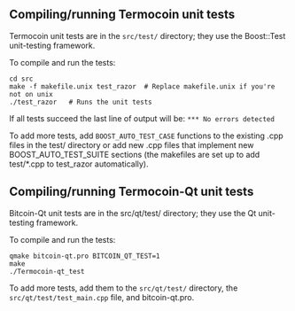 Compiling/running Termocoin unit tests
------------------------------------

Termocoin unit tests are in the `src/test/` directory; they
use the Boost::Test unit-testing framework.

To compile and run the tests:

	cd src
	make -f makefile.unix test_razor  # Replace makefile.unix if you're not on unix
	./test_razor   # Runs the unit tests

If all tests succeed the last line of output will be:
`*** No errors detected`

To add more tests, add `BOOST_AUTO_TEST_CASE` functions to the existing
.cpp files in the test/ directory or add new .cpp files that
implement new BOOST_AUTO_TEST_SUITE sections (the makefiles are
set up to add test/*.cpp to test_razor automatically).


Compiling/running Termocoin-Qt unit tests
---------------------------------------

Bitcoin-Qt unit tests are in the src/qt/test/ directory; they
use the Qt unit-testing framework.

To compile and run the tests:

	qmake bitcoin-qt.pro BITCOIN_QT_TEST=1
	make
	./Termocoin-qt_test

To add more tests, add them to the `src/qt/test/` directory,
the `src/qt/test/test_main.cpp` file, and bitcoin-qt.pro.
